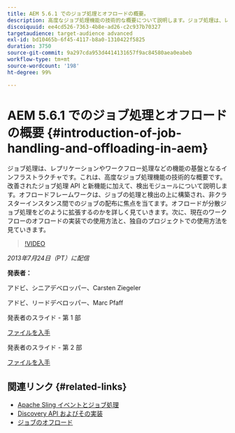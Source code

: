 ```yaml
---
title: AEM 5.6.1 でのジョブ処理とオフロードの概要。
description: 高度なジョブ処理機能の技術的な概要について説明します。ジョブ処理は、レプリケーションやワークフロー処理などの機能の基盤となるインフラストラクチャです。改善されたジョブ処理 API と新機能に加えて、検出モジュールについて説明します。
discoiquuid: ee4cd526-7363-4b8e-ad26-c2c937b70327
targetaudience: target-audience advanced
exl-id: bd10465b-6f45-4117-b8a0-1310422f5825
duration: 3750
source-git-commit: 9a297cda953d4414131657f9ac84580aea0eabeb
workflow-type: tm+mt
source-wordcount: '198'
ht-degree: 99%

---
```


# AEM 5.6.1 でのジョブ処理とオフロードの概要 {#introduction-of-job-handling-and-offloading-in-aem}

ジョブ処理は、レプリケーションやワークフロー処理などの機能の基盤となるインフラストラクチャです。これは、高度なジョブ処理機能の技術的な概要です。改善されたジョブ処理 API と新機能に加えて、検出モジュールについて説明します。オフロードフレームワークは、ジョブの処理と検出の上に構築され、非クラスターインスタンス間でのジョブの配布に焦点を当てます。オフロードが分散ジョブ処理をどのように拡張するのかを詳しく見ていきます。次に、現在のワークフローのオフロードの実装での使用方法と、独自のプロジェクトでの使用方法を見ていきます。

>[!VIDEO](https://video.tv.adobe.com/v/19580/?quality=9)

*2013年7月24日（PT）に配信*

**発表者：**

アドビ、シニアデベロッパー、Carsten Ziegeler

アドビ、リードデベロッパー、Marc Pfaff

発表者のスライド - 第 1 部

[ファイルを入手](assets/jobhandling.pdf)

発表者のスライド - 第 2 部

[ファイルを入手](assets/offloading.pdf)

## 関連リンク {#related-links}

* [Apache Sling イベントとジョブ処理](https://sling.apache.org/documentation/bundles/apache-sling-eventing-and-job-handling.html)
* [Discovery API およびその実装](https://sling.apache.org/documentation/bundles/discovery-api-and-impl.html)
* [ジョブのオフロード](https://docs.adobe.com/docs/en/cq/current/deploying/offloading.html)
